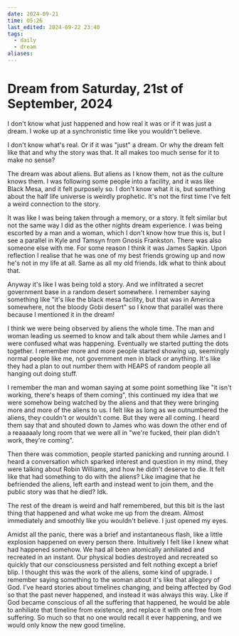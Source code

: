 ```yaml
---
date: 2024-09-21
time: 05:26
last_edited: 2024-09-22 23:40
tags:
  - daily
  - dream
aliases: 
---
```

# Dream from Saturday, 21st of September, 2024
I don't know what just happened and how real it was or if it was just a dream. I woke up at a synchronistic time like you wouldn't believe.

I don't know what's real. Or if it was "just" a dream. Or why the dream felt like that and why the story was that. It all makes too much sense for it to make no sense?

The dream was about aliens. But aliens as I know them, not as the culture knows them.
I was following some people into a facility, and it was like Black Mesa, and it felt purposely so. I don't know what it is, but something about the half life universe is weirdly prophetic. It's not the first time I've felt a weird connection to the story.

It was like I was being taken through a memory, or a story. It felt similar but not the same way I did as the other nights dream experience. I was being escorted by a man and a woman, which I don't know how true this is, but I see a parallel in Kyle and Tamsyn from Gnosis Frankston. There was also someone else with me. For some reason I think it was James Sapkin. Upon reflection I realise that he was one of my best friends growing up and now he's not in my life at all. Same as all my old friends. Idk what to think about that.

Anyway it's like I was being told a story. And we infiltrated a secret government base in a random desert somewhere. I remember saying something like "it's like the black mesa facility, but that was in America somewhere, not the bloody Gobi desert" so I know that parallel was there because I mentioned it in the dream!

I think we were being observed by aliens the whole time. The man and woman leading us seemed to know and talk about them while James and I were confused what was happening. Eventually we started putting the dots together. I remember more and more people started showing up, seemingly normal people like me, not government men in black or anything. It's like they had a plan to out number them with HEAPS of random people all hanging out doing stuff.

I remember the man and woman saying at some point something like "it isn't working, there's heaps of them coming", this continued my idea that we were somehow being watched by the aliens and that they were bringing more and more of the aliens to us. I felt like as long as we outnumbered the aliens, they couldn't or wouldn't come. But they were all coming. I heard them say that and shouted down to James who was down the other end of a reaaaaaly long room that we were all in "we're fucked, their plan didn't work, they're coming".

Then there was commotion, people started panicking and running around. I heard a conversation which sparked interest and question in my mind, they were talking about Robin Williams, and how he didn't deserve to die. It felt like that had something to do with the aliens? Like imagine that he befriended the aliens, left earth and instead went to join them, and the public story was that he died? Idk.

The rest of the dream is weird and half remembered, but this bit is the last thing that happened and what woke me up from the dream. Almost immediately and smoothly like you wouldn't believe. I just opened my eyes.

Amidst all the panic, there was a brief and instantaneous flash, like a little explosion happened on every person there. Intuitively I felt like I knew what had happened somehow. We had all been atomically anhiliated and recreated in an instant. Our physical bodies destroyed and recreated so quickly that our consciousness persisted and felt nothing except a brief blip. I thought this was the work of the aliens, some kind of upgrade. I remember saying something to the woman about it's like that allegory of God. I've heard stories about timelines changing, and being affected by God so that the past never happened, and instead it was always this way. Like if God became conscious of all the suffering that happened, he would be able to anhiliate that timeline from existence, and replace it with one free from suffering. So much so that no one would recall it ever happening, and we would only know the new good timeline.
